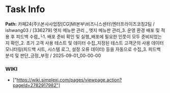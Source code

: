 # Task Info

**Path:** 카페24(주)\본사사업장\[CG]MI본부\비즈니스센터\엔터프라이즈코칭2팀 / ishwang03 / [336279] 엣지 메뉴판 관리 _ 엣지 메뉴판 관리_3. 운영 환경 배포 및 적용 후 피드백 수렴_└1. 배포 준비 확인 및 실행_배포에 필요한 인풋이 모두 준비되었는지 확인_2. 초기 고객 사용 테스트 및 데이터 수집_지정된 테스트 고객군의 사용 데이터 모니터링(피드백 시트, 시스템 로그, 설정 오류 데이터) 등을 자동으로 수집_3. 피드백 분석 및 판단_긍정_부정  / 2025-09-01_00-00-00

### WIKI
- ["https://wiki.simplexi.com/pages/viewpage.action?pageId=2782917982"]

